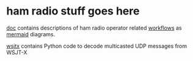 
# ham radio stuff goes here

[doc](doc/) contains descriptions of ham radio operator related [workflows](https://github.com/ckuhtz/ham/blob/main/doc/workflows.md) as [mermaid](https://mermaid.js) diagrams.

[wsjtx](wsjtx/) contains Python code to decode multicasted UDP messages from WSJT-X

